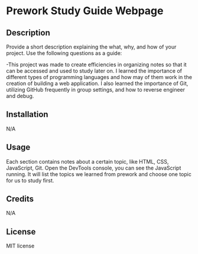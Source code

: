 # Prework Study Guide Webpage

## Description

Provide a short description explaining the what, why, and how of your project. Use the following questions as a guide:

-This project was made to create efficiencies in organizing notes so that it can be accessed and used to study later on. I learned the importance of different types of programming languages and how may of them work in the creation of building a web application. I also learned the importance of Git, utilizing GitHub frequently in group settings, and how to reverse engineer and debug. 

## Installation

N/A

## Usage

Each section contains notes about a certain topic, like HTML, CSS, JavaScript, Git. Open the DevTools console, you can see the JavaScript running. It will list the topics we learned from prework and choose one topic for us to study first. 

## Credits

N/A

## License

MIT license


